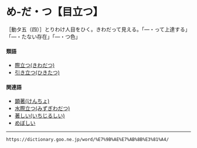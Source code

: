 # め‐だ・つ【目立つ】

［動タ五（四）］とりわけ人目をひく。きわだって見える。「―・って上達する」「―・たない存在」「―・つ色」

#### 類語

-   [際立つ(きわだつ)](きわだつ（際立つ）)
-   [引き立つ(ひきたつ)](https://dictionary.goo.ne.jp/word/%E5%BC%95%E7%AB%8B%E3%81%A4/#jn-183778)

#### 関連語

-   [顕著(けんちょ)](https://dictionary.goo.ne.jp/word/%E9%A1%95%E8%91%97/#jn-70437)
-   [水際立つ(みずぎわだつ)](https://dictionary.goo.ne.jp/word/%E6%B0%B4%E9%9A%9B%E7%AB%8B%E3%81%A4/#jn-211623)
-   [著しい(いちじるしい)](いちじるし（著しい）)
-   [めぼしい](https://dictionary.goo.ne.jp/word/%E3%82%81%E3%81%BC%E3%81%97%E3%81%84/#jn-217876)

---
`https://dictionary.goo.ne.jp/word/%E7%9B%AE%E7%AB%8B%E3%81%A4/`